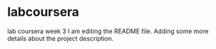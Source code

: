 # labcoursera
lab coursera week 3
I am editing the README file. Adding some more details about the project description.
